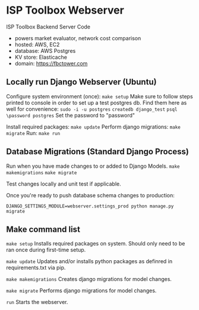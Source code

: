 # ISP Toolbox Webserver
ISP Toolbox Backend Server Code
- powers market evaluator, network cost comparison
- hosted: AWS, EC2
- database: AWS Postgres
- KV store: Elasticache
- domain: https://fbctower.com

## Locally run Django Webserver (Ubuntu)
Configure system environment (once):
`make setup`
Make sure to follow steps printed to console in order to set up a test postgres db. Find them here as well for convenience:
`sudo -i -u postgres`
`createdb django_test`
`psql`
` \password postgres`
Set the password to "password"

Install required packages:
`make update`
Perform django migrations:
`make migrate`
Run:
`make run`

## Database Migrations (Standard Django Process)
Run when you have made changes to or added to Django Models.
`make makemigrations`
`make migrate`

Test changes locally and unit test if applicable.

Once you're ready to push database schema changes to production:

`DJANGO_SETTINGS_MODULE=webserver.settings_prod python manage.py migrate`

## Make command list
`make setup`
Installs required packages on system. Should only need to be ran once during first-time setup.

`make update`
Updates and/or installs python packages as definred in requirements.txt via pip.

`make makemigrations`
Creates django migrations for model changes.

`make migrate`
Performs django migrations for model changes.

`run`
Starts the webserver.

